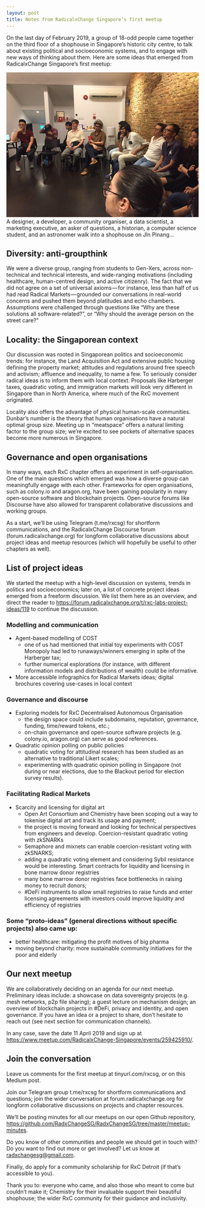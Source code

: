```yaml
---
layout: post
title: Notes from RadicalxChange Singapore’s first meetup
---
```


On the last day of February 2019, a group of 18-odd people came together on the third floor of a shophouse in Singapore’s historic city centre, to talk about existing political and socioeconomic systems, and to engage with new ways of thinking about them. Here are some ideas that emerged from RadicalxChange Singapore’s first meetup:

![](https://raw.githubusercontent.com/radxchangesg/radxchangesg.github.io/master/images/meetup1.jpg)
A designer, a developer, a community organiser, a data scientist, a marketing executive, an asker of questions, a historian, a computer science student, and an astronomer walk into a shophouse on Jln Pinang…

## Diversity: anti-groupthink

We were a diverse group, ranging from students to Gen-Xers, across non-technical and technical interests, and wide-ranging motivations (including healthcare, human-centred design, and active citizenry). The fact that we did not agree on a set of universal axioms — for instance, less than half of us had read Radical Markets — grounded our conversations in real-world concerns and pushed them beyond platitudes and echo chambers. Assumptions were challenged through questions like “Why are these solutions all software-related?”, or “Why should the average person on the street care?”

## Locality: the Singaporean context

Our discussion was rooted in Singaporean politics and socioeconomic trends: for instance, the Land Acquisition Act and extensive public housing defining the property market; attitudes and regulations around free speech and activism; affluence and inequality, to name a few. To seriously consider radical ideas is to inform them with local context. Proposals like Harberger taxes, quadratic voting, and immigration markets will look very different in Singapore than in North America, where much of the RxC movement originated.

Locality also offers the advantage of physical human-scale communities. Dunbar’s number is the theory that human organisations have a natural optimal group size. Meeting up in “meatspace” offers a natural limiting factor to the group size; we’re excited to see pockets of alternative spaces become more numerous in Singapore.

## Governance and open organisations

In many ways, each RxC chapter offers an experiment in self-organisation. One of the main questions which emerged was how a diverse group can meaningfully engage with each other. Frameworks for open organisations, such as colony.io and aragon.org, have been gaining popularity in many open-source software and blockchain projects. Open-source forums like Discourse have also allowed for transparent collaborative discussions and working groups.

As a start, we’ll be using Telegram (t.me/rxcsg) for shortform communications, and the RadicalxChange Discourse forum (forum.radicalxchange.org) for longform collaborative discussions about project ideas and meetup resources (which will hopefully be useful to other chapters as well).

## List of project ideas

We started the meetup with a high-level discussion on systems, trends in politics and socioeconomics; later on, a list of concrete project ideas emerged from a freeform discussion. We list them here as an overview, and direct the reader to https://forum.radicalxchange.org/t/rxc-labs-project-ideas/119 to continue the discussion.

### Modelling and communication
- Agent-based modelling of COST
  - one of us had mentioned that initial toy experiments with COST Monopoly had led to runaways/winners emerging in spite of the Harberger tax; 
  - further numerical explorations (for instance, with different information models and distributions of wealth) could be informative.
- More accessible infographics for Radical Markets ideas; digital brochures covering use-cases in local context

### Governance and discourse

- Exploring models for RxC Decentralised Autonomous Organisation
  - the design space could include subdomains, reputation, governance, funding, time/reward tokens, etc.;
  - on-chain governance and open-source software projects (e.g. colony.io, aragon.org) can serve as good references.
- Quadratic opinion polling on public policies
  - quadratic voting for attitudinal research has been studied as an alternative to traditional Likert scales;
  - experimenting with quadratic opinion polling in Singapore (not during or near elections, due to the Blackout period for election survey results).

### Facilitating Radical Markets

- Scarcity and licensing for digital art
  - Open Art Consortium and Chemistry have been scoping out a way to tokenise digital art and track its usage and payment;
  - the project is moving forward and looking for technical perspectives from engineers and develop.
  Coercion-resistant quadratic voting with zkSNARKs 
  - Semaphore and mixnets can enable coercion-resistant voting with zkSNARKS;
  - adding a quadratic voting element and considering Sybil resistance would be interesting.
  Smart contracts for liquidity and licensing in bone marrow donor registries 
  - many bone marrow donor registries face bottlenecks in raising money to recruit donors;
  - #DeFi instruments to allow small registries to raise funds and enter licensing agreements with investors could improve liquidity and efficiency of registries

### Some “proto-ideas” (general directions without specific projects) also came up:

- better healthcare: mitigating the profit motives of big pharma
- moving beyond charity: more sustainable community initiatives for the poor and elderly

## Our next meetup

We are collaboratively deciding on an agenda for our next meetup. Preliminary ideas include: a showcase on data sovereignty projects (e.g. mesh networks, p2p file sharing); a guest lecture on mechanism design; an overview of blockchain projects in #DeFi, privacy and identity, and open governance. If you have an idea or a project to share, don’t hesitate to reach out (see next section for communication channels).

In any case, save the date 11 April 2019 and sign up at https://www.meetup.com/RadicalxChange-Singapore/events/259425910/.


## Join the conversation

Leave us comments for the first meetup at tinyurl.com/rxcsg, or on this Medium post.

Join our Telegram group t.me/rxcsg for shortform communications and questions; join the wider conversation at forum.radicalxchange.org for longform collaborative discussions on projects and chapter resources.

We’ll be posting minutes for all our meetups on our open Github repository, https://github.com/RadxChangeSG/RadxChangeSG/tree/master/meetup-minutes.

Do you know of other communities and people we should get in touch with? Do you want to find out more or get involved? Let us know at radxchangesg@gmail.com.

Finally, do apply for a community scholarship for RxC Detroit (if that’s accessible to you).

Thank you to: everyone who came, and also those who meant to come but couldn’t make it; Chemistry for their invaluable support their beautiful shophouse; the wider RxC community for their guidance and inclusivity.
